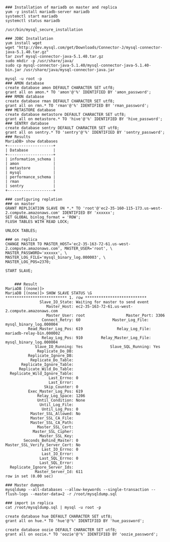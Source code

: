     ### Installation of mariadb on master and replica
    yum -y install mariadb-server mariadb
    systemctl start mariadb
    systemctl status mariadb

    /usr/bin/mysql_secure_installation
    
    ### JDBC Installation
    yum install wget
    wget "http://dev.mysql.com/get/Downloads/Connector-J/mysql-connector-java-5.1.40.tar.gz"
    tar zxvf mysql-connector-java-5.1.40.tar.gz
    sudo mkdir -p /usr/share/java/
    sudo cp mysql-connector-java-5.1.40/mysql-connector-java-5.1.40-bin.jar /usr/share/java/mysql-connector-java.jar    
            
    mysql -u root -p
    ### AMON database 
    create database amon DEFAULT CHARACTER SET utf8;
    grant all on amon.* TO 'amon'@'%' IDENTIFIED BY 'amon_password';
    ### RMON database
    create database rman DEFAULT CHARACTER SET utf8;
    grant all on rmn.* TO 'rman'@'%' IDENTIFIED BY 'rman_password';
    ### METASTORE database
    create database metastore DEFAULT CHARACTER SET utf8;
    grant all on metastore.* TO 'hive'@'%' IDENTIFIED BY 'hive_password';
    ### SENTRY database
    create database sentry DEFAULT CHARACTER SET utf8;
    grant all on sentry.* TO 'sentry'@'%' IDENTIFIED BY 'sentry_password';
    ### Results 
    MariaDB> show databases
    +--------------------+
    | Database           |
    +--------------------+
    | information_schema |
    | amon               |
    | metastore          |
    | mysql              |
    | performance_schema |
    | rman               |
    | sentry             |
    +--------------------+
    
    ### configuring replation
    ### on master
    GRANT REPLICATION SLAVE ON *.* TO 'root'@'ec2-35-160-115-173.us-west-2.compute.amazonaws.com' IDENTIFIED BY 'xxxxxx';
    SET GLOBAL binlog_format = 'ROW';
    FLUSH TABLES WITH READ LOCK;

    UNLOCK TABLES;
    
    ### on replica
    CHANGE MASTER TO MASTER_HOST='ec2-35-163-72-61.us-west-2.compute.amazonaws.com', MASTER_USER='root', \
    MASTER_PASSWORD='xxxxxx', \
    MASTER_LOG_FILE='mysql_binary_log.000003', \
    MASTER_LOG_POS=2370;

    START SLAVE;

    
        ### Result
    MariaDB [(none)]>
    MariaDB [(none)]> SHOW SLAVE STATUS \G
    *************************** 1. row ***************************
                   Slave_IO_State: Waiting for master to send event
                      Master_Host: ec2-35-163-72-61.us-west-2.compute.amazonaws.com
                      Master_User: root                  Master_Port: 3306
                    Connect_Retry: 60              Master_Log_File: mysql_binary_log.000004
              Read_Master_Log_Pos: 619               Relay_Log_File: mariadb-relay-bin.000002
                    Relay_Log_Pos: 910        Relay_Master_Log_File: mysql_binary_log.000004
                 Slave_IO_Running: Yes            Slave_SQL_Running: Yes
                  Replicate_Do_DB:
              Replicate_Ignore_DB:
               Replicate_Do_Table:
           Replicate_Ignore_Table:
          Replicate_Wild_Do_Table:
      Replicate_Wild_Ignore_Table:
                       Last_Errno: 0
                       Last_Error:
                     Skip_Counter: 0
              Exec_Master_Log_Pos: 619
                  Relay_Log_Space: 1206
                  Until_Condition: None
                   Until_Log_File:
                    Until_Log_Pos: 0
               Master_SSL_Allowed: No
               Master_SSL_CA_File:
               Master_SSL_CA_Path:
                  Master_SSL_Cert:
                Master_SSL_Cipher:
                   Master_SSL_Key:
            Seconds_Behind_Master: 0
    Master_SSL_Verify_Server_Cert: No
                    Last_IO_Errno: 0
                    Last_IO_Error:
                   Last_SQL_Errno: 0
                   Last_SQL_Error:
      Replicate_Ignore_Server_Ids:
                 Master_Server_Id: 611
    row in set (0.00 sec)

    ### Master dumpen
    mysqldump --all-databases --allow-keywords --single-transaction --flush-logs --master-data=2 -r /root/mysqldump.sql

    ### import in replica
    cat /root/mysqldump.sql | mysql -u root -p

    create database hue DEFAULT CHARACTER SET utf8;
    grant all on hue.* TO 'hue'@'%' IDENTIFIED BY 'hue_password';
    
    create database oozie DEFAULT CHARACTER SET utf8;
    grant all on oozie.* TO 'oozie'@'%' IDENTIFIED BY 'oozie_password';

